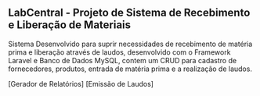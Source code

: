 ## LabCentral - Projeto de Sistema de Recebimento e Liberação de Materiais

Sistema Desenvolvido para suprir necessidades de recebimento de matéria prima e liberação através de laudos, desenvolvido com o Framework Laravel e Banco de Dados MySQL,
contem um CRUD para cadastro de fornecedores, produtos, entrada de matéria prima e a realização de laudos.

[Gerador de Relatórios]
[Emissão de Laudos]
